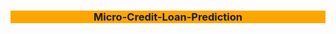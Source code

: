 
<a id="top"></a>
<div class="list-group" id="list-tab" role="tablist">
<h3 class="list-group-item list-group-item-action active" data-toggle="list" style='background:orange; border:0' role="tab" aria-controls="home"><center>Micro-Credit-Loan-Prediction</center></h3>
